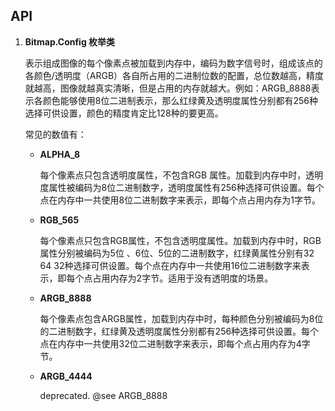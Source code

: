 ## API

1. **Bitmap.Config 枚举类**

   表示组成图像的每个像素点被加载到内存中，编码为数字信号时，组成该点的各颜色/透明度（ARGB）各自所占用的二进制位数的配置，总位数越高，精度就越高，图像就越真实清晰，但是占用的内存就越大。例如：ARGB_8888表示各颜色能够使用8位二进制表示，那么红绿黄及透明度属性分别都有256种选择可供设置，颜色的精度肯定比128种的要更高。

   常见的数值有：

   - **ALPHA_8**

     每个像素点只包含透明度属性，不包含RGB 属性。加载到内存中时，透明度属性被编码为8位二进制数字，透明度属性有256种选择可供设置。每个点在内存中一共使用8位二进制数字来表示，即每个点占用内存为1字节。

   - **RGB_565**

     每个像素点只包含RGB属性，不包含透明度属性。加载到内存中时，RGB属性分别被编码为5位 、6位、5位的二进制数字，红绿黄属性分别有32  64  32种选择可供设置。每个点在内存中一共使用16位二进制数字来表示，即每个点占用内存为2字节。适用于没有透明度的场景。

   - **ARGB_8888**

     每个像素点包含ARGB属性，加载到内存中时，每种颜色分别被编码为8位的二进制数字，红绿黄及透明度属性分别都有256种选择可供设置。每个点在内存中一共使用32位二进制数字来表示，即每个点占用内存为4字节。

   - **ARGB_4444**

     deprecated.   @see  ARGB_8888

